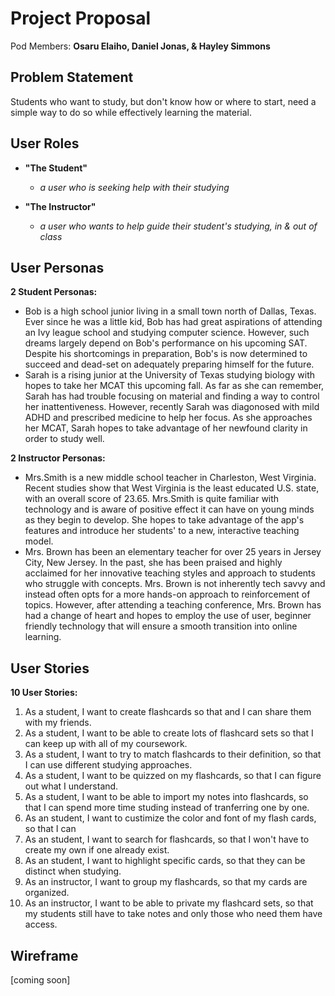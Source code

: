 # Project Proposal

Pod Members: **Osaru Elaiho, Daniel Jonas, & Hayley Simmons**


## Problem Statement

Students who want to study, but don't know how or where to start, need a simple way to do so while effectively learning the material.


## User Roles

- **"The Student"** 
  * *a user who is seeking help with their studying*

- **"The Instructor"**
  * *a user who wants to help guide their student's studying, in & out of class*


## User Personas

**2 Student Personas:**
 * Bob is a high school junior living in a small town north of Dallas, Texas. Ever since he was a little kid, Bob has had great aspirations of attending an Ivy league school and studying computer science. However, such dreams largely depend on Bob's performance on his upcoming SAT. Despite his shortcomings in preparation, Bob's is now determined to succeed and dead-set on adequately preparing himself for the future.
 * Sarah is a rising junior at the University of Texas studying biology with hopes to take her MCAT this upcoming fall. As far as she can remember, Sarah has had trouble focusing on material and finding a way to control her inattentiveness. However, recently Sarah was diagonosed with mild ADHD and prescribed medicine to help her focus. As she approaches her MCAT, Sarah hopes to take advantage of her newfound clarity in order to study well.

**2 Instructor Personas:**
 * Mrs.Smith is a new middle school teacher in Charleston, West Virginia. Recent studies show that West Virginia is the least educated U.S. state, with an overall score of 23.65. Mrs.Smith is quite familiar with technology and is aware of positive effect it can have on young minds as they begin to develop. She hopes to take advantage of the app's features and introduce her students' to a new, interactive teaching model. 
 * Mrs. Brown has been an elementary teacher for over 25 years in Jersey City, New Jersey. In the past, she has been praised and highly acclaimed for her innovative teaching styles and approach to students who struggle with concepts. Mrs. Brown is not inherently tech savvy and instead often opts for a more hands-on approach to reinforcement of topics. However, after attending a teaching conference, Mrs. Brown has had a change of heart and hopes to employ the use of user, beginner friendly technology that will ensure a smooth transition into online learning. 


## User Stories

**10 User Stories:**
   1. As a student, I want to create flashcards so that and I can share them with my friends.
   2. As a student, I want to be able to create lots of flashcard sets so that I can keep up with all of my coursework.
   3. As a student, I want to try to match flashcards to their definition, so that I can use different studying approaches.
   4. As a student, I want to be quizzed on my flashcards, so that I can figure out what I understand.
   5. As a student, I want to be able to import my notes into flashcards, so that I can spend more time studing instead of tranferring one by one.
   6. As an student, I want to custimize the color and font of my flash cards, so that I can
   7. As an student, I want to search for flashcards, so that I won't have to create my own if one already exist.
   8. As an student, I want to highlight specific cards, so that they can be distinct when studying. 
   9. As an instructor, I want to group my flashcards, so that my cards are organized.
   10. As an instructor, I want to be able to private my flashcard sets, so that my students still have to take notes and only those who need them have access.



## Wireframe

[coming soon] 
